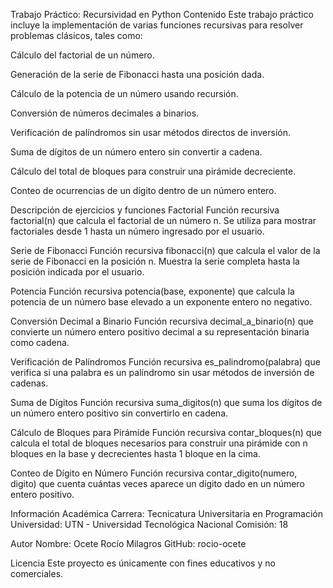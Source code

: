 Trabajo Práctico: Recursividad en Python
Contenido
Este trabajo práctico incluye la implementación de varias funciones recursivas para resolver problemas clásicos, tales como:

Cálculo del factorial de un número.

Generación de la serie de Fibonacci hasta una posición dada.

Cálculo de la potencia de un número usando recursión.

Conversión de números decimales a binarios.

Verificación de palíndromos sin usar métodos directos de inversión.

Suma de dígitos de un número entero sin convertir a cadena.

Cálculo del total de bloques para construir una pirámide decreciente.

Conteo de ocurrencias de un dígito dentro de un número entero.

Descripción de ejercicios y funciones
Factorial
Función recursiva factorial(n) que calcula el factorial de un número n. Se utiliza para mostrar factoriales desde 1 hasta un número ingresado por el usuario.

Serie de Fibonacci
Función recursiva fibonacci(n) que calcula el valor de la serie de Fibonacci en la posición n. Muestra la serie completa hasta la posición indicada por el usuario.

Potencia
Función recursiva potencia(base, exponente) que calcula la potencia de un número base elevado a un exponente entero no negativo.

Conversión Decimal a Binario
Función recursiva decimal_a_binario(n) que convierte un número entero positivo decimal a su representación binaria como cadena.

Verificación de Palíndromos
Función recursiva es_palindromo(palabra) que verifica si una palabra es un palíndromo sin usar métodos de inversión de cadenas.

Suma de Dígitos
Función recursiva suma_digitos(n) que suma los dígitos de un número entero positivo sin convertirlo en cadena.

Cálculo de Bloques para Pirámide
Función recursiva contar_bloques(n) que calcula el total de bloques necesarios para construir una pirámide con n bloques en la base y decrecientes hasta 1 bloque en la cima.

Conteo de Dígito en Número
Función recursiva contar_digito(numero, digito) que cuenta cuántas veces aparece un dígito dado en un número entero positivo.

Información Académica
Carrera: Tecnicatura Universitaria en Programación
Universidad: UTN - Universidad Tecnológica Nacional
Comisión: 18

Autor
Nombre: Ocete Rocío Milagros
GitHub: rocio-ocete

Licencia
Este proyecto es únicamente con fines educativos y no comerciales.
